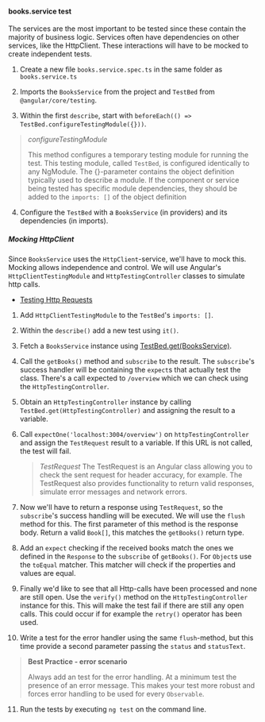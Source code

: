 #### books.service test
The services are the most important to be tested since these contain the majority of business logic.
Services often have dependencies on other services, like the HttpClient. 
These interactions will have to be mocked to create independent tests.

1. Create a new file `books.service.spec.ts` in the same folder as `books.service.ts`

2. Imports the `BooksService` from the project and `TestBed` from `@angular/core/testing`.

3. Within the first `describe`, start with `beforeEach(() => TestBed.configureTestingModule({}))`.

  >  *configureTestingModule* 
  >
  > This method configures a temporary testing module for running the test. This testing module, called `TestBed`, is configured identically to any NgModule. 
  > The {}-parameter contains the object definition typically used to describe a module.
  > If the component or service being tested has specific module dependencies, they should be added to the `imports: []` of the object definition
  
4. Configure the `TestBed` with a `BooksService` (in providers) and its dependencies (in imports).

##### Mocking HttpClient
Since `BooksService` uses the `HttpClient`-service, we'll have to mock this. Mocking allows independence and control. 
We will use Angular's `HttpClientTestingModule` and `HttpTestingController` classes to simulate http calls.

* [Testing Http Requests](https://angular.io/guide/http#testing-http-requests)

1. Add `HttpClientTestingModule` to the `TestBed`'s `imports: []`.    
 
2. Within the `describe()` add a new test using `it()`.

3. Fetch a `BooksService` instance using [TestBed.get(BooksService)](https://angular.io/guide/testing#testbedget).

4. Call the `getBooks()` method and `subscribe` to the result. The `subscribe`'s success handler will be containing the 
`expect`s that actually test the class. There's a call expected to `/overview` which we can check using the `HttpTestingController`. 

5. Obtain an `HttpTestingController` instance by calling `TestBed.get(HttpTestingController)` and assigning the result to a variable.

6. Call `expectOne('localhost:3004/overview')` on `httpTestingController` and assign the `TestRequest` result to a variable.
    If this URL is not called, the test will fail.
    
     >  *TestRequest* 
     > The TestRequest is an Angular class allowing you to check the sent request for header accuracy, for example.
     > The TestRequest also provides functionality to return valid responses, simulate error messages and network errors.

7. Now we'll have to return a response using `TestRequest`, so the `subscribe`'s success handling will be executed.
We will use the `flush` method for this. The first parameter of this method is the response body. Return a valid `Book[]`, this matches the `getBooks()` return type.

8. Add an `expect` checking if the received books match the ones we defined in the `Response` to the `subscribe` of `getBooks()`.
For `Object`s use the `toEqual` matcher. This matcher will check if the properties and values are equal.  

9. Finally we'd like to see that all Http-calls have been processed and none are still open. Use the `verify()` method on the `HttpTestingController` instance for this. 
This will make the test fail if there are still any open calls. This could occur if for example the `retry()` operator has been used.

10. Write a test for the error handler using the same `flush`-method, but this time provide a second parameter passing the `status` and `statusText`. 

  > **Best Practice - error scenario**
  >
  > Always add an test for the error handling. At a minimum test the presence of an error message.
  > This makes your test more robust and forces error handling to be used for every `Observable`.
  
11. Run the tests by executing `ng test` on the command line.
